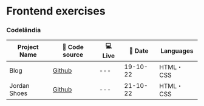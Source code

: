 # Frontend exercises

### Codelândia
| Project Name  | 💾 Code source   | 💻 Live  | 📅 Date  | Languages
| ------------ | ------------ | ------------ | ------------ | ------------ |
| Blog  | [Github](https://github.com/lgolin/frontend-projects/tree/main/01-blog)   | ---  | 19-10-22 | HTML・CSS|
| Jordan Shoes  | [Github](https://github.com/lgolin/frontend-projects/tree/main/02-JordanShoes)   | ---  | 21-10-22 |  HTML・CSS |

